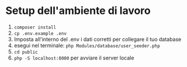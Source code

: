 # Setup dell'ambiente di lavoro
1. ```composer install```
2. ```cp .env.example .env```
3. Imposta all'interno del .env i dati corretti per collegare il tuo database
4. esegui nel terminale: ```php Modules/database/user_seeder.php```
5. ```cd public```
6. ```php -S localhost:8000``` per avviare il server locale